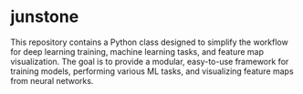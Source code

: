 # junstone
This repository contains a Python class designed to simplify the workflow for deep learning training, machine learning tasks, and feature map visualization. The goal is to provide a modular, easy-to-use framework for training models, performing various ML tasks, and visualizing feature maps from neural networks.
